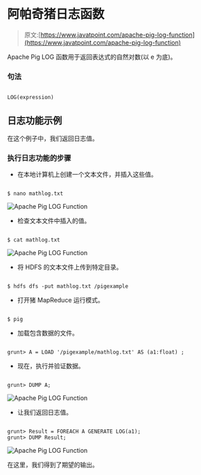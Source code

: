 # 阿帕奇猪日志函数

> 原文:[https://www.javatpoint.com/apache-pig-log-function](https://www.javatpoint.com/apache-pig-log-function)

Apache Pig LOG 函数用于返回表达式的自然对数(以 e 为底)。

### 句法

```

LOG(expression)

```

## 日志功能示例

在这个例子中，我们返回日志值。

### 执行日志功能的步骤

*   在本地计算机上创建一个文本文件，并插入这些值。

```

$ nano mathlog.txt

```

![Apache Pig LOG Function](../Images/657670635a4450911ce4ed6021b02de4.png)

*   检查文本文件中插入的值。

```

$ cat mathlog.txt

```

![Apache Pig LOG Function](../Images/b91c65bbf754ca06e11bc03a7266fc3f.png)

*   将 HDFS 的文本文件上传到特定目录。

```

$ hdfs dfs -put mathlog.txt /pigexample

```

*   打开猪 MapReduce 运行模式。

```

$ pig

```

*   加载包含数据的文件。

```

grunt> A = LOAD '/pigexample/mathlog.txt' AS (a1:float) ;

```

*   现在，执行并验证数据。

```

grunt> DUMP A;

```

![Apache Pig LOG Function](../Images/22ae6f6069c1b48f0549b5b2119bfd81.png)

*   让我们返回日志值。

```

grunt> Result = FOREACH A GENERATE LOG(a1);
grunt> DUMP Result;

```

![Apache Pig LOG Function](../Images/d89e78411de112bfe8846a0bac2fa591.png)

在这里，我们得到了期望的输出。